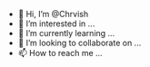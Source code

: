 - 👋 Hi, I’m @Chrvish
- 👀 I’m interested in ...
- 🌱 I’m currently learning ...
- 💞️ I’m looking to collaborate on ...
- 📫 How to reach me ...

<!---
Chrvish/Chrvish is a ✨ special ✨ repository because its `README.md` (this file) appears on your GitHub profile.
You can click the Preview link to take a look at your changes.
--->
